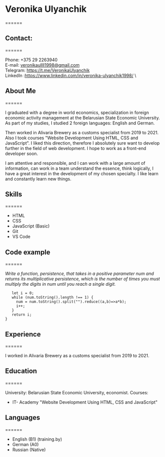 # Veronika Ulyanchik
======
## Contact: 
======

Phone: +375 29 2263940 \
E-mail: veronikaullll1998@gmail.com \
Telegram: https://t.me/VeronikaUlyanchik \
LinkedIn :https://www.linkedin.com/in/veronika-ulyanchik1998/ \

## About Me
======

I graduated with a degree in world economics, specialization in foreign economic activity management at the Belarusian State Economic University.
As part of my studies, I studied 2 foreign languages: English and German. 

Then worked in Alivaria Brewery as a customs specialist from 2019 to 2021.
Also I took courses "Website Development Using HTML, CSS and JavaScript". I liked this direction, therefore I absolutely sure want to develop further in the field of web development. I hope to work as a front-end developer soon. 

I am attentive and responsible, and I can work with a large amount of information, can work in a team understand the essence, think logically, I have a great interest in the development of my chosen specialty. I like learn and constantly learn new things.

## Skills 
======

- HTML
- CSS
- JavaScript (Basic)
- Git
- VS Code

## Code example
======

_Write a function, persistence, that takes in a positive parameter num and returns its multiplicative persistence, which is the number of times you must multiply the digits in num until you reach a single digit._

```function persistence(num) {
   let i = 0;
   while (num.toString().length !== 1) {
     num = num.toString().split("").reduce((a,b)=>a*b);
     i++;
   }
   return i;
}
```

## Experience 
======

I worked in Alivaria Brewery as a customs specialist from 2019 to 2021.

## Education
======

University: Belarusian State Economic University, economist.
Courses:
- IT- Academy "Website Development Using HTML, CSS and JavaScript"

## Languages
======
- English (B1) (training.by)
- German (A0)
- Russian (Native)
